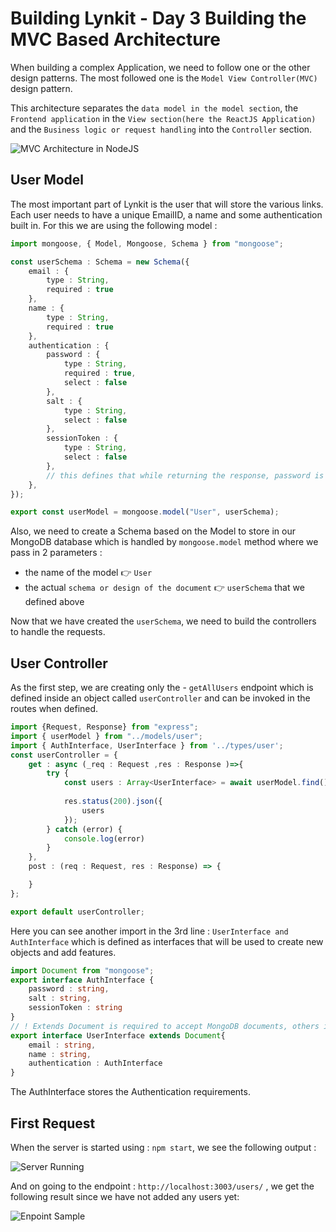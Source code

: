 # Building Lynkit - Day 3 Building the MVC Based Architecture
When building a complex Application, we need to follow one or the other design patterns. The most followed one is the `Model View Controller(MVC)` design pattern.

This architecture separates the `data model in the model section`, the `Frontend application` in the `View section(here the ReactJS Application)` and the `Business logic or request handling` into the `Controller` section. 

![MVC Architecture in NodeJS](https://github.com/thevinitgupta/100-Days-of-Learning/assets/65801700/3ab7d139-37d8-4ea7-957a-961626d1c6d8)


## User Model 
The most important part of Lynkit is the user that will store the various links. 
Each user needs to have a unique EmailID, a name and some authentication built in. 
For this we are using the following model : 
```user.ts
import mongoose, { Model, Mongoose, Schema } from "mongoose";

const userSchema : Schema = new Schema({
    email : {
        type : String,
        required : true
    },
    name : {
        type : String,
        required : true
    },
    authentication : {
        password : {
            type : String,
            required : true,
            select : false 
        },
        salt : {
            type : String,
            select : false 
        },
        sessionToken : {
            type : String,
            select : false 
        },
        // this defines that while returning the response, password is not returned
    },
});

export const userModel = mongoose.model("User", userSchema);
```

Also, we need to create a Schema based on the Model to store in our MongoDB database which is handled by `mongoose.model` method where we pass in 2 parameters : 
- the name of the model 👉 `User`
- the actual `schema or design of the document` 👉 `userSchema` that we defined above

Now that we have created the `userSchema`, we need to build the controllers to handle the requests. 

## User Controller
As the first step, we are creating only the - `getAllUsers` endpoint which is defined inside an object called `userController` and can be invoked in the routes when defined.
```userController.ts
import {Request, Response} from "express";
import { userModel } from "../models/user";
import { AuthInterface, UserInterface } from '../types/user';
const userController = {
    get : async (_req : Request ,res : Response )=>{
        try {
            const users : Array<UserInterface> = await userModel.find();
            
            res.status(200).json({
                users
            });
        } catch (error) {
            console.log(error)
        }
    },
    post : (req : Request, res : Response) => {

    }
};

export default userController;
```

Here you can see another import in the 3rd line : `UserInterface and AuthInterface` which is defined as interfaces that will be used to create new objects and add features. 

```userTypes.ts
import Document from "mongoose";
export interface AuthInterface {
    password : string,
    salt : string,
    sessionToken : string
}
// ! Extends Document is required to accept MongoDB documents, others it throws Error
export interface UserInterface extends Document{
    email : string,
    name : string,
    authentication : AuthInterface
}
```

The AuthInterface stores the Authentication requirements. 

## First Request
When the server is started using : ```npm start```, we see the following output : 

![Server Running](https://github.com/thevinitgupta/100-Days-of-Learning/assets/65801700/bbf50163-b780-4d57-975f-9fa43b4bd36f)


And on going to the endpoint : `http://localhost:3003/users/` , we get the following result since we have not added any users yet:

![Enpoint Sample](https://github.com/thevinitgupta/100-Days-of-Learning/assets/65801700/b070a30f-4042-4a11-941d-6bba22a6a0ad)
